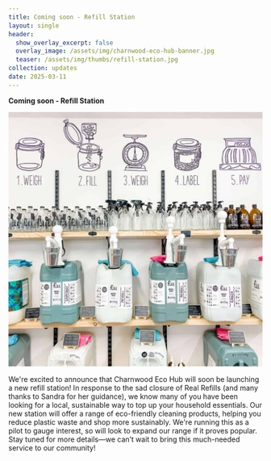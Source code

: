 ```yaml
---
title: Coming soon - Refill Station
layout: single
header:
  show_overlay_excerpt: false
  overlay_image: /assets/img/charnwood-eco-hub-banner.jpg
  teaser: /assets/img/thumbs/refill-station.jpg
collection: updates
date: 2025-03-11
---
```

**Coming soon - Refill Station**

![Refill Station](/assets/img/refill-station.jpg)

We're excited to announce that Charnwood Eco Hub will soon be launching a new refill station! In response to the sad closure of Real Refills (and many thanks to Sandra for her guidance), we know many of you have been looking for a local, sustainable way to top up your household essentials. Our new station will offer a range of eco-friendly cleaning products, helping you reduce plastic waste and shop more sustainably. We're running this as a pilot to gauge interest, so will look to expand our range if it proves popular. Stay tuned for more details—we can’t wait to bring this much-needed service to our community!


